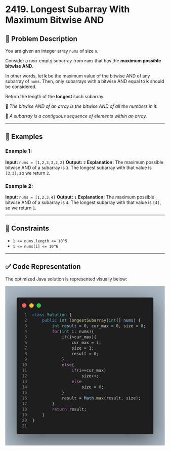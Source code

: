 
# 2419. Longest Subarray With Maximum Bitwise AND

## 🧩 Problem Description

You are given an integer array `nums` of size `n`.

Consider a non-empty subarray from `nums` that has the **maximum possible bitwise AND**.

In other words, let **k** be the maximum value of the bitwise AND of any subarray of `nums`. Then, only subarrays with a bitwise AND equal to **k** should be considered.

Return the length of the **longest** such subarray.

📌 *The bitwise AND of an array is the bitwise AND of all the numbers in it.*

📌 *A subarray is a contiguous sequence of elements within an array.*

---

## 🧪 Examples

### Example 1:

**Input:** `nums = [1,2,3,3,2,2]`
**Output:** `2`
**Explanation:**
The maximum possible bitwise AND of a subarray is `3`.
The longest subarray with that value is `[3,3]`, so we return `2`.

### Example 2:

**Input:** `nums = [1,2,3,4]`
**Output:** `1`
**Explanation:**
The maximum possible bitwise AND of a subarray is `4`.
The longest subarray with that value is `[4]`, so we return `1`.

---

## 🧠 Constraints

* `1 <= nums.length <= 10^5`
* `1 <= nums[i] <= 10^6`

---

## ✅ Code Representation

The optimized Java solution is represented visually below:

![image](image.png)
